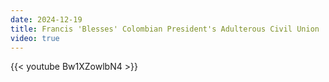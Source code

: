 ```yaml
---
date: 2024-12-19
title: Francis 'Blesses' Colombian President's Adulterous Civil Union
video: true
---
```



{{< youtube Bw1XZowlbN4 >}}
